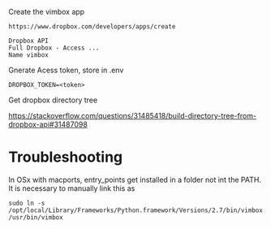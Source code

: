 Create the vimbox app

    https://www.dropbox.com/developers/apps/create

    Dropbox API
    Full Dropbox - Access ...
    Name vimbox

Gnerate Acess token, store in .env

    DROPBOX_TOKEN=<token>

Get dropbox directory tree

https://stackoverflow.com/questions/31485418/build-directory-tree-from-dropbox-api#31487098

# Troubleshooting

In OSx with macports, entry_points get installed in a folder not int the PATH.
It is necessary to manually link this as 

    sudo ln -s /opt/local/Library/Frameworks/Python.framework/Versions/2.7/bin/vimbox /usr/bin/vimbox
